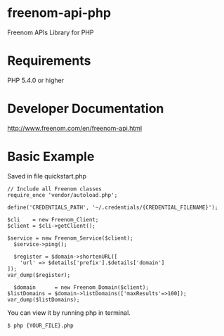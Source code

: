 # freenom-api-php
Freenom APIs Library for PHP

# Requirements
PHP 5.4.0 or higher

# Developer Documentation
http://www.freenom.com/en/freenom-api.html

# Basic Example
Saved in file quickstart.php

    // Include all Freenom classes
    require_once 'vendor/autoload.php';
    
    define('CREDENTIALS_PATH', '~/.credentials/{CREDENTIAL_FILENAME}');
    
    $cli    = new Freenom_Client;
    $client = $cli->getClient();
    
    $service = new Freenom_Service($client);
	  $service->ping();
	  
	  $register = $domain->shortenURL([
  		'url' => $details['prefix'].$details['domain']
  	]);
  	var_dump($register);
  	
	  $domain      = new Freenom_Domain($client);
  	$listDomains = $domain->listDomains(['maxResults'=>100]);
  	var_dump($listDomains);
  	
You can view it by running php in terminal.

    $ php {YOUR_FILE}.php
